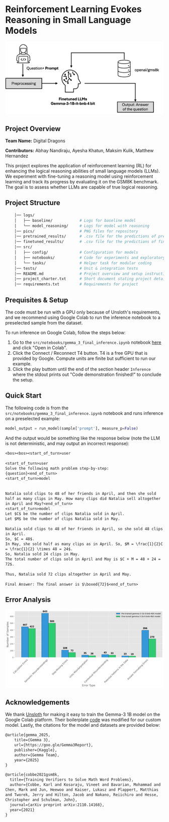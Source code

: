 # Reinforcement Learning Evokes Reasoning in Small Language Models
![teaser](pics/methodology.png)
## Project Overview

**Team Name:** Digital Dragons

**Contributors:** Abhay Nandiraju, Ayesha Khatun, Maksim Kulik, Matthew Hernandez

This project explores the application of reinforcement learning (RL) for enhancing the logical reasoning abilities of small language models (LLMs). We experiment with fine-tuning a reasoning model using reinforcement learning and track its progress by evaluating it on the GSM8K benchmark. The goal is to assess whether LLMs are capable of true logical reasoning.

## Project Structure
```bash
	│── logs/
	│   ├── baseline/            # Logs for baseline model
	│   └── model_reasoning/     # Logs for model with reasoning
	│── pics/				 	 # PNG files for repository
	│── pretrained_results/		 # .csv file for the predictions of pretrained model
	│── finetuned_results/		 # .csv file for the predictions of finetuned model 
	│── src/
	│   ├── config/              # Configuration for models
	│   ├── notebooks/           # Code for experiments and exploratory data analysis
	│   └── tasks/               # Helper task for modular coding
	│── tests/                   # Unit & integration tests
	│── README.md                # Project overview and setup instructions
	│── project_charter.txt      # Short document stating project details
	│── requirements.txt         # Requirements for project

```

## Prequisites & Setup
The code must be run with a GPU only because of Unsloth's requirements, and we recommend using Google Colab to run the inference notebook to a preselected sample from the dataset.

To run inference on Google Colab, follow the steps below:
1. Go to the ```src/notebooks/gemma_3_final_inference.ipynb``` notebook [here](https://github.com/srikrish2812/info621_project/blob/main/src/notebooks/gemma_3_final_inference.ipynb) and click "Open in Colab".
2. Click the Connect / Reconnect T4 button. T4 is a free GPU that is provided by Google. Compute units are finite but sufficient to run our example.
3. Click the play buttom until the end of the section header ```Inference``` where the stdout prints out "Code demonstration finished!" to conclude the setup.

## Quick Start
The following code is from the ```src/notebooks/gemma_3_final_inference.ipynb``` notebook and runs inference on a preselected example:

```Python
model_output = run_model(sample['prompt'], measure_p=False)
```
And the output would be something like the response below (note the LLM is not deterministic, and may output an incorrect response):
```
<bos><bos><start_of_turn>user

<start_of_turn>user
Solve the following math problem step-by-step:
{question}<end_of_turn>
<start_of_turn>model


Natalia sold clips to 48 of her friends in April, and then she sold half as many clips in May. How many clips did Natalia sell altogether in April and May?<end_of_turn>
<start_of_turn>model
Let $C$ be the number of clips Natalia sold in April.
Let $M$ be the number of clips Natalia sold in May.

Natalia sold clips to 48 of her friends in April, so she sold 48 clips in April.
So, $C = 48$.
In May, she sold half as many clips as in April. So, $M = \frac{1}{2}C = \frac{1}{2} \times 48 = 24$.
So, Natalia sold 24 clips in May.
The total number of clips sold in April and May is $C + M = 48 + 24 = 72$.

Thus, Natalia sold 72 clips altogether in April and May.

Final Answer: The final answer is $\boxed{72}$<end_of_turn>
```
## Error Analysis
![teaser](pics/human.png)
## Acknowledgements
We thank [Unsloth](https://docs.unsloth.ai/) for making it easy to train the Gemma-3 1B model on the Google Colab platform. Their boilerplate [code](https://colab.research.google.com/github/unslothai/notebooks/blob/main/nb/Gemma3_(1B)-GRPO.ipynb) was modified for our custom model. Lastly, the citations for the model and datasets are provided below:
```
@article{gemma_2025,
    title={Gemma 3},
    url={https://goo.gle/Gemma3Report},
    publisher={Kaggle},
    author={Gemma Team},
    year={2025}
}
```
```
@article{cobbe2021gsm8k,
  title={Training Verifiers to Solve Math Word Problems},
  author={Cobbe, Karl and Kosaraju, Vineet and Bavarian, Mohammad and Chen, Mark and Jun, Heewoo and Kaiser, Lukasz and Plappert, Matthias and Tworek, Jerry and Hilton, Jacob and Nakano, Reiichiro and Hesse, Christopher and Schulman, John},
  journal={arXiv preprint arXiv:2110.14168},
  year={2021}
}

```
